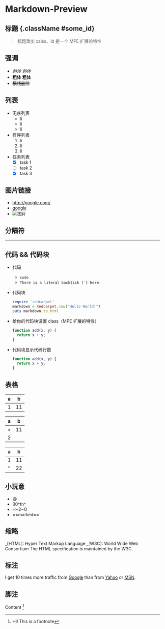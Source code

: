 # Markdown-Preview

## 标题 {.className #some_id}

> 标题添加 calss、id 是一个 MPE 扩展的特性

## 强调

- _斜体_ _斜体_
- **粗体** **粗体**
- ~~横线删除~~

## 列表

- 无序列表
  - li
  - li
  - li
- 有序列表
  1. li
  2. li
  3. li
- 任务列表
  - [x] task 1
  - [ ] task 2
  - [x] task 3

## 图片链接

- http://google.com/
- [google](http://google.com/)
- ![图片](someUrl)

## 分隔符

---

## 代码 && 代码块

- 代码

  - `code`
  - `` There is a literal backtick (`) here. ``

- 代码块

  ```ruby
  require 'redcarpet'
  markdown = Redcarpet.new("Hello World!")
  puts markdown.to_html
  ```

- 给你的代码块设置 class（MPE 扩展的特性）

  ```javascript {.class1 .class}
  function add(x, y) {
    return x + y;
  }
  ```

- 代码块显示代码行数

  ```javascript {.line-numbers}
  function add(x, y) {
    return x + y;
  }
  ```

## 表格

| a   | b   |
| --- | --- |
| 1   | 11  |

| a   | b   |
| --- | --- |
| >   | 11  |
| 2   |     |

| a   | b   |
| --- | --- |
| 1   | 11  |
| ^   | 22  |

## 小玩意

- :smile:
- 30^th^
- H~2~O
- ==marked==

## 缩略

_[HTML]: Hyper Text Markup Language
_[W3C]: World Wide Web Consortium
The HTML specification
is maintained by the W3C.

## 标注

I get 10 times more traffic from [Google][1] than from [Yahoo][] or [MSN](http://search.msn.com/ "MSN Search").

[1]: http://google.com/ "Google Search"
[yahoo]: http://search.yahoo.com/ "Yahoo Search"

## 脚注

Content [^1]

[^1]: Hi! This is a footnote
